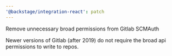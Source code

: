 ```yaml
---
'@backstage/integration-react': patch
---
```


Remove unnecessary broad permissions from Gitlab SCMAuth

Newer versions of Gitlab (after 2019) do not require the broad api permissions to write to repos.

